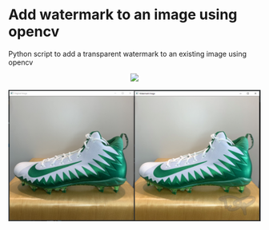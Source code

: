 # Add watermark to an image using opencv

Python script to add a transparent watermark to an existing image using opencv

<p align="center">
    <a href="https://www.python.org/" alt="Made with python">
        <img src="https://img.shields.io/badge/Made%20with-Python-1f425f.svg" /></a>
</p>

![Alt text](./images/Example-1.png "Example")
